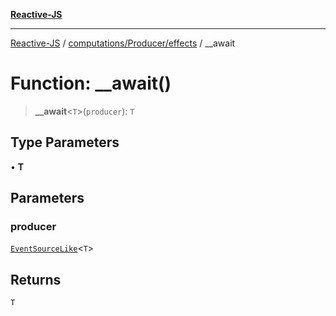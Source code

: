 [**Reactive-JS**](../../../../README.md)

***

[Reactive-JS](../../../../README.md) / [computations/Producer/effects](../README.md) / \_\_await

# Function: \_\_await()

> **\_\_await**\<`T`\>(`producer`): `T`

## Type Parameters

• **T**

## Parameters

### producer

[`EventSourceLike`](../../../interfaces/EventSourceLike.md)\<`T`\>

## Returns

`T`
